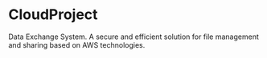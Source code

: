 # CloudProject
Data Exchange System. A secure and efficient solution for file management and sharing based on AWS technologies. 
